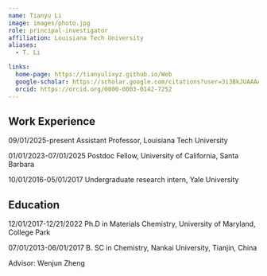 ```yaml
---
name: Tianyu Li
image: images/photo.jpg
role: principal-investigator
affiliation: Louisiana Tech University
aliases:
  - T. Li

links:
  home-page: https://tianyulixyz.github.io/Web
  google-scholar: https://scholar.google.com/citations?user=3i3BkJUAAAAJ&hl=en
  orcid: https://orcid.org/0000-0003-0142-7252
---
```


## Work Experience
09/01/2025-present
Assistant Professor, Louisiana Tech University

01/01/2023-07/01/2025 
Postdoc Fellow, University of California, Santa Barbara

10/01/2016-05/01/2017 
Undergraduate research intern, Yale University

## Education
12/01/2017-12/21/2022 
Ph.D in Materials Chemistry, University of Maryland, College Park

07/01/2013-06/01/2017 
B. SC in Chemistry, Nankai University, Tianjin, China

Advisor: Wenjun Zheng
